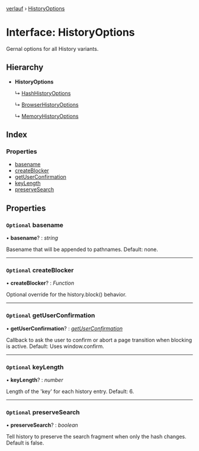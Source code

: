 [verlauf](../README.md) › [HistoryOptions](historyoptions.md)

# Interface: HistoryOptions

Gernal options for all History variants.

## Hierarchy

* **HistoryOptions**

  ↳ [HashHistoryOptions](hashhistoryoptions.md)

  ↳ [BrowserHistoryOptions](browserhistoryoptions.md)

  ↳ [MemoryHistoryOptions](memoryhistoryoptions.md)

## Index

### Properties

* [basename](historyoptions.md#optional-basename)
* [createBlocker](historyoptions.md#optional-createblocker)
* [getUserConfirmation](historyoptions.md#optional-getuserconfirmation)
* [keyLength](historyoptions.md#optional-keylength)
* [preserveSearch](historyoptions.md#optional-preservesearch)

## Properties

### `Optional` basename

• **basename**? : *string*

Basename that will be appended to pathnames. Default: none.

___

### `Optional` createBlocker

• **createBlocker**? : *Function*

Optional override for the history.block() behavior.

___

### `Optional` getUserConfirmation

• **getUserConfirmation**? : *[getUserConfirmation](historyoptions.md#optional-getuserconfirmation)*

Callback to ask the user to confirm or abort a page transition when blocking is active.
Default: Uses window.confirm.

___

### `Optional` keyLength

• **keyLength**? : *number*

Length of the 'key' for each history entry. Default: 6.

___

### `Optional` preserveSearch

• **preserveSearch**? : *boolean*

Tell history to preserve the search fragment when only the hash changes.
Default is false.
